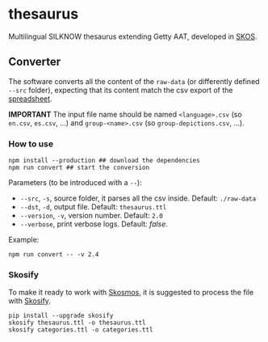 # thesaurus
Multilingual SILKNOW thesaurus extending Getty AAT, developed in [SKOS](https://www.w3.org/2009/08/skos-reference/skos.html).


## Converter

The software converts all the content of the `raw-data` (or differently defined `--src` folder), expecting that its content match the csv export of the [spreadsheet](https://docs.google.com/spreadsheets/d/18Czllr7fZg90NYErcpzR4GweO5f-aoGVLdjmxZCadWU).

**IMPORTANT** The input file name should be named `<language>.csv` (so `en.csv`, `es.csv`, ...) and `group-<name>.csv` (so `group-depictions.csv`, ...).

### How to use

    npm install --production ## download the dependencies
    npm run convert ## start the conversion

Parameters (to be introduced with a `--`):

-  `--src`, `-s`, source folder, it parses all the csv inside. Default: `./raw-data`
-  `--dst`, `-d`, output file. Default: `thesaurus.ttl`
-  `--version`, `-v`, version number. Default: `2.0`
-  `--verbose`, print verbose logs. Default: _false_.

Example:

    npm run convert -- -v 2.4

### Skosify

To make it ready to work with [Skosmos](https://github.com/NatLibFi/Skosmos), it is suggested to process the file with [Skosify](https://github.com/NatLibFi/Skosify).

    pip install --upgrade skosify
    skosify thesaurus.ttl -o thesaurus.ttl
    skosify categories.ttl -o categories.ttl
